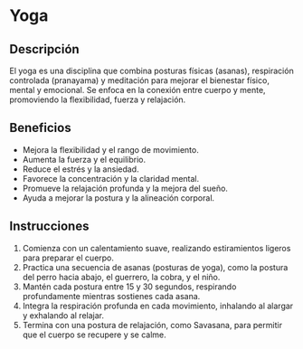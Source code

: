 # Yoga

## Descripción
El yoga es una disciplina que combina posturas físicas (asanas), respiración controlada (pranayama) y meditación para mejorar el bienestar físico, mental y emocional. Se enfoca en la conexión entre cuerpo y mente, promoviendo la flexibilidad, fuerza y relajación.

## Beneficios
- Mejora la flexibilidad y el rango de movimiento.
- Aumenta la fuerza y el equilibrio.
- Reduce el estrés y la ansiedad.
- Favorece la concentración y la claridad mental.
- Promueve la relajación profunda y la mejora del sueño.
- Ayuda a mejorar la postura y la alineación corporal.

## Instrucciones
1. Comienza con un calentamiento suave, realizando estiramientos ligeros para preparar el cuerpo.
2. Practica una secuencia de asanas (posturas de yoga), como la postura del perro hacia abajo, el guerrero, la cobra, y el niño.
3. Mantén cada postura entre 15 y 30 segundos, respirando profundamente mientras sostienes cada asana.
4. Integra la respiración profunda en cada movimiento, inhalando al alargar y exhalando al relajar.
5. Termina con una postura de relajación, como Savasana, para permitir que el cuerpo se recupere y se calme.

